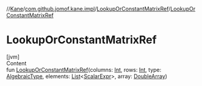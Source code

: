 //[Kane](../../index.md)/[com.github.jomof.kane.impl](../index.md)/[LookupOrConstantMatrixRef](index.md)/[LookupOrConstantMatrixRef](-lookup-or-constant-matrix-ref.md)



# LookupOrConstantMatrixRef  
[jvm]  
Content  
fun [LookupOrConstantMatrixRef](-lookup-or-constant-matrix-ref.md)(columns: [Int](https://kotlinlang.org/api/latest/jvm/stdlib/kotlin/-int/index.html), rows: [Int](https://kotlinlang.org/api/latest/jvm/stdlib/kotlin/-int/index.html), type: [AlgebraicType](../../com.github.jomof.kane.impl.types/-algebraic-type/index.md), elements: [List](https://kotlinlang.org/api/latest/jvm/stdlib/kotlin.collections/-list/index.html)<[ScalarExpr](../-scalar-expr/index.md)>, array: [DoubleArray](https://kotlinlang.org/api/latest/jvm/stdlib/kotlin/-double-array/index.html))  



